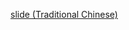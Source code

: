 [slide (Traditional Chinese)](https://cindylinz.github.io/Talk-ApplicationAndImplementationOfMonadByExample/)
